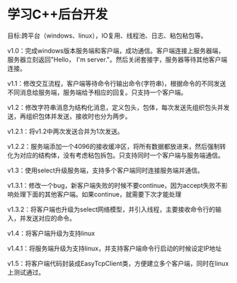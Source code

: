 # 学习C++后台开发

目标:跨平台（windows、linux），IO复用、线程池、日志、粘包粘包等。

v1.0：完成windows版本服务端和客户端，成功通信。客户端连接上服务器端，服务器立刻返回"Hello， I'm server."。然后关闭套接字，服务器等待其他客户端连接。

v1.1：修改交互流程，客户端等待命令行输出命令(字符串)，根据命令的不同发送不同消息给服务端，服务端给予相应的回复。只支持一个客户端。

v1.2：修改字符串消息为结构化消息，定义包头，包体，每次发送先组织包头并发送，再组织包体并发送，接收时也分为两步。

v1.2.1：将v1.2中两次发送合并为1次发送。

v1.2.2：服务端添加一个4096的接收缓冲区，将所有数据都放进来，然后强制转化为对应的结构体，没有考虑粘包拆包。只支持同时一个客户端与服务端通信。

v1.3：使用select升级服务端，支持多个客户端同时连接服务端并通信。

v1.3.1：修改一个bug，新客户端失败的时候不要continue，因为accept失败不影响处理下面的其他客户端。如果continue，就需要下次才能处理

v1.3.2：将客户端也升级为select网络模型，并引入线程，主要接收命令行的输入，并发送对应的命令。

v1.4：将客户端升级为支持linux

v1.4.1：将服务端升级为支持linux，并支持客户端命令行启动的时候设定IP地址

v1.5：将客户端代码封装成EasyTcpClient类，方便建立多个客户端，同时在linux上测试通过。
